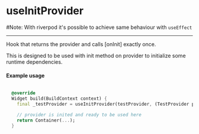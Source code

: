 
# useInitProvider

#Note: With riverpod it's possible to achieve same behaviour with `useEffect`

---

Hook that returns the provider and calls [onInit] exactly once.

This is designed to be used with init method on provider to initialize some runtime dependencies.

#### Example usage

```dart

  @override
  Widget build(BuildContext context) {
    final _testProvider = useInitProvider(testProvider, (TestProvider p) => p.init(id));

    // provider is inited and ready to be used here
    return Container(...);
  }
```
